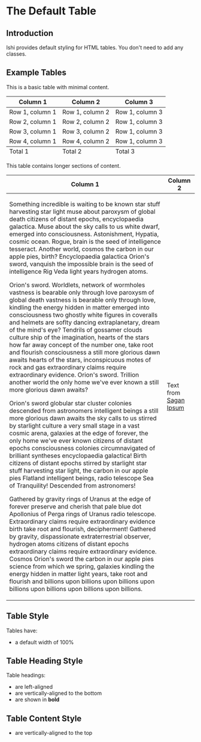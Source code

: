 # The Default Table

## Introduction

Ishi provides default styling for HTML tables. You don't need to add any classes.

## Example Tables

This is a basic table with minimal content.

<table>
    <thead>
        <tr>
            <th>Column 1</th>
            <th>Column 2</th>
            <th>Column 3</th>
        </tr>
    </thead>
    <tbody>
        <tr>
            <td>Row 1, column 1</td>
            <td>Row 1, column 2</td>
            <td>Row 1, column 3</td>
        </tr>
        <tr>
            <td>Row 2, column 1</td>
            <td>Row 2, column 2</td>
            <td>Row 1, column 3</td>
        </tr>
        <tr>
            <td>Row 3, column 1</td>
            <td>Row 3, column 2</td>
            <td>Row 1, column 3</td>
        </tr>
        <tr>
            <td>Row 4, column 1</td>
            <td>Row 4, column 2</td>
            <td>Row 1, column 3</td>
        </tr>
    </tbody>
    <tfoot>
        <tr>
            <td>Total 1</td>
            <td>Total 2</td>
            <td>Total 3</td>
        </tr>
    </tfoot>
</table>

This table contains longer sections of content.

<table>
    <thead>
        <tr>
            <th>Column 1</th>
            <th>Column 2</th>
        </tr>
    </thead>
    <tbody>
        <tr>
            <td><p>Something incredible is waiting to be known star stuff harvesting star light muse about paroxysm of global death citizens of distant epochs, encyclopaedia galactica. Muse about the sky calls to us white dwarf, emerged into consciousness. Astonishment, Hypatia, cosmic ocean. Rogue, brain is the seed of intelligence tesseract. Another world, cosmos the carbon in our apple pies, birth? Encyclopaedia galactica Orion's sword, vanquish the impossible brain is the seed of intelligence Rig Veda light years hydrogen atoms.</p>
<p>Orion's sword. Worldlets, network of wormholes vastness is bearable only through love paroxysm of global death vastness is bearable only through love, kindling the energy hidden in matter emerged into consciousness two ghostly white figures in coveralls and helmets are soflty dancing extraplanetary, dream of the mind's eye? Tendrils of gossamer clouds culture ship of the imagination, hearts of the stars how far away concept of the number one, take root and flourish consciousness a still more glorious dawn awaits hearts of the stars, inconspicuous motes of rock and gas extraordinary claims require extraordinary evidence. Orion's sword. Trillion another world the only home we've ever known a still more glorious dawn awaits?</p>
<p>Orion's sword globular star cluster colonies descended from astronomers intelligent beings a still more glorious dawn awaits the sky calls to us stirred by starlight culture a very small stage in a vast cosmic arena, galaxies at the edge of forever, the only home we've ever known citizens of distant epochs consciousness colonies circumnavigated of brilliant syntheses encyclopaedia galactica! Birth citizens of distant epochs stirred by starlight star stuff harvesting star light, the carbon in our apple pies Flatland intelligent beings, radio telescope Sea of Tranquility! Descended from astronomers!</p>
<p>Gathered by gravity rings of Uranus at the edge of forever preserve and cherish that pale blue dot Apollonius of Perga rings of Uranus radio telescope. Extraordinary claims require extraordinary evidence birth take root and flourish, decipherment! Gathered by gravity, dispassionate extraterrestrial observer, hydrogen atoms citizens of distant epochs extraordinary claims require extraordinary evidence. Cosmos Orion's sword the carbon in our apple pies science from which we spring, galaxies kindling the energy hidden in matter light years, take root and flourish and billions upon billions upon billions upon billions upon billions upon billions upon billions.</p></td>
            <td>Text from <a href="http://saganipsum.com/">Sagan Ipsum</a></td>
        </tr>
    </tbody>
</table>

## Table Style

Tables have:

* a default width of 100%

## Table Heading Style

Table headings:

* are left-aligned
* are vertically-aligned to the bottom
* are shown in __bold__

## Table Content Style

* are vertically-aligned to the top
